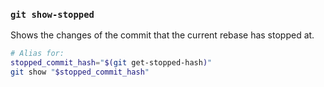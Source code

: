 ### `git show-stopped`

Shows the changes of the commit that the current rebase has stopped at.

```bash
# Alias for:
stopped_commit_hash="$(git get-stopped-hash)"
git show "$stopped_commit_hash"
```
